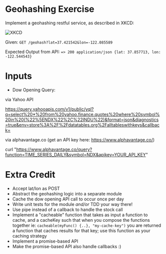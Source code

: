 # Geohashing Exercise

Implement a geohashing restful service, as described in XKCD:

![XKCD](http://imgs.xkcd.com/comics/geohashing.png)

Given: `GET /geohash?lat=37.421542&lon=-122.085589`

Expected Output from API: `=> 200 application/json {lat: 37.857713, lon: -122.544543}`

# Inputs

- Dow Opening Query:

via Yahoo API

https://query.yahooapis.com/v1/public/yql?q=select%20*%20from%20yahoo.finance.quotes%20where%20symbol%20in%20(%22%5ENDX%22%2C%22INDU%22)&format=json&diagnostics=true&env=store%3A%2F%2Fdatatables.org%2Falltableswithkeys&callback=

via alphavantage.co (get an API key here: https://www.alphavantage.co/)

curl "https://www.alphavantage.co/query?function=TIME_SERIES_DAILY&symbol=NDX&apikey=YOUR_API_KEY"

# Extra Credit

- Accept lat/lon as POST
- Abstract the geohashing logic into a separate module
- Cache the dow opening API call to occur once per day
- Write unit tests for the module _and/or_ TDD your way there!
- Use pipe instead of a callback to handle the stock call
- Implement a "cacheable" function that takes as input a function to cache, and a cacheKey such that when you compose the functions together ie: `cacheable(myFunc() {..}, "my-cache-key")` you are returned a function that caches results for that key; use this function as your caching strategy
- Implement a promise-based API
- Make the promise-based API also handle callbacks :)
